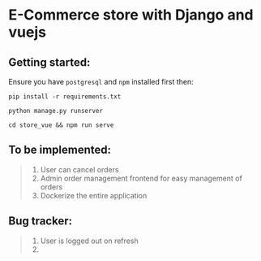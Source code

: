 # E-Commerce store with Django and vuejs
## Getting started:
Ensure you have `postgresql`  and `npm` installed first
 then:

```
pip install -r requirements.txt
```

```
python manage.py runserver
````

```
cd store_vue && npm run serve
```

## To be implemented:
>1. User can cancel orders
>2. Admin order management frontend for easy management of orders
>3. Dockerize the entire application


## Bug tracker:
>1. User is logged out on refresh
>2. 